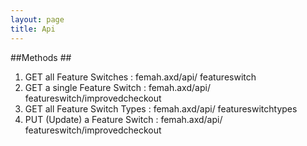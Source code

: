 ```yaml
---
layout: page
title: Api
---
```


##Methods ##

1. GET all Feature Switches : femah.axd/api/ featureswitch
1. GET a single Feature Switch : femah.axd/api/ featureswitch/improvedcheckout
1. GET all Feature Switch Types : femah.axd/api/ featureswitchtypes
1. PUT (Update) a Feature Switch : femah.axd/api/ featureswitch/improvedcheckout